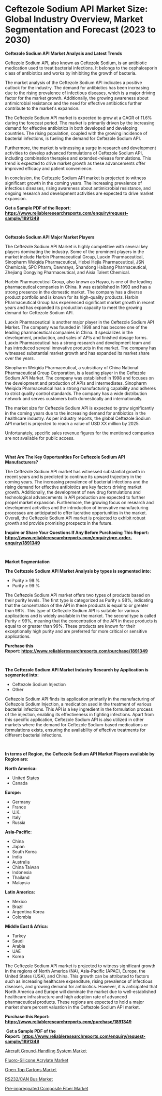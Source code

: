 <p><h1>Ceftezole Sodium API Market Size: Global Industry Overview, Market Segmentation and Forecast (2023 to 2030)</h1></p><p><strong>Ceftezole Sodium API Market Analysis and Latest Trends</strong></p>
<p><p>Ceftezole Sodium API, also known as Ceftezole Sodium, is an antibiotic medication used to treat bacterial infections. It belongs to the cephalosporin class of antibiotics and works by inhibiting the growth of bacteria.</p><p>The market analysis of the Ceftezole Sodium API indicates a positive outlook for the industry. The demand for antibiotics has been increasing due to the rising prevalence of infectious diseases, which is a major driving factor for the market growth. Additionally, the growing awareness about antimicrobial resistance and the need for effective antibiotics further contribute to the market's expansion.</p><p>The Ceftezole Sodium API market is expected to grow at a CAGR of 11.6% during the forecast period. The market is primarily driven by the increasing demand for effective antibiotics in both developed and developing countries. The rising population, coupled with the growing incidence of bacterial infections, is fueling the demand for Ceftezole Sodium API.</p><p>Furthermore, the market is witnessing a surge in research and development activities to develop advanced formulations of Ceftezole Sodium API, including combination therapies and extended-release formulations. This trend is expected to drive market growth as these advancements offer improved efficacy and patient convenience.</p><p>In conclusion, the Ceftezole Sodium API market is projected to witness significant growth in the coming years. The increasing prevalence of infectious diseases, rising awareness about antimicrobial resistance, and ongoing research and development activities are expected to drive market expansion.</p></p>
<p><strong>Get a Sample PDF of the Report:&nbsp; <a href="https://www.reliableresearchreports.com/enquiry/request-sample/1891349">https://www.reliableresearchreports.com/enquiry/request-sample/1891349</a></strong></p>
<p>&nbsp;</p>
<p><strong>Ceftezole Sodium API Major Market Players</strong></p>
<p><p>The Ceftezole Sodium API Market is highly competitive with several key players dominating the industry. Some of the prominent players in the market include Harbin Pharmaceutical Group, Luoxin Pharmaceutical, Sinopharm Weiqida Pharmaceutical, Hebei Hejia Pharmaceutical, JSN Chemicals, SPC Pharm, Dawnrays, Shandong Haibang Pharmaceutical, Zhejiang Dongying Pharmaceutical, and Aisia Talent Chemical.</p><p>Harbin Pharmaceutical Group, also known as Hayao, is one of the leading pharmaceutical companies in China. It was established in 1993 and has a strong presence in the domestic market. The company has a diverse product portfolio and is known for its high-quality products. Harbin Pharmaceutical Group has experienced significant market growth in recent years and has expanded its production capacity to meet the growing demand for Ceftezole Sodium API.</p><p>Luoxin Pharmaceutical is another major player in the Ceftezole Sodium API Market. The company was founded in 1998 and has become one of the leading pharmaceutical companies in China. It specializes in the development, production, and sales of APIs and finished dosage forms. Luoxin Pharmaceutical has a strong research and development team and has introduced several innovative products in the market. The company has witnessed substantial market growth and has expanded its market share over the years.</p><p>Sinopharm Weiqida Pharmaceutical, a subsidiary of China National Pharmaceutical Group Corporation, is a leading player in the Ceftezole Sodium API Market. The company was established in 1998 and focuses on the development and production of APIs and intermediates. Sinopharm Weiqida Pharmaceutical has a strong manufacturing capability and adheres to strict quality control standards. The company has a wide distribution network and serves customers both domestically and internationally.</p><p>The market size for Ceftezole Sodium API is expected to grow significantly in the coming years due to the increasing demand for antibiotics in the healthcare industry. As per industry reports, the global Ceftezole Sodium API market is projected to reach a value of USD XX million by 2025.</p><p>Unfortunately, specific sales revenue figures for the mentioned companies are not available for public access.</p></p>
<p>&nbsp;</p>
<p><strong>What Are The Key Opportunities For Ceftezole Sodium API Manufacturers?</strong></p>
<p><p>The Ceftezole Sodium API market has witnessed substantial growth in recent years and is predicted to continue its upward trajectory in the coming years. The increasing prevalence of bacterial infections and the rising demand for effective antibiotics are key factors driving market growth. Additionally, the development of new drug formulations and technological advancements in API production are expected to further propel market expansion. Furthermore, the growing focus on research and development activities and the introduction of innovative manufacturing processes are anticipated to offer lucrative opportunities in the market. Overall, the Ceftezole Sodium API market is projected to exhibit robust growth and provide promising prospects in the future.</p></p>
<p><strong>Inquire or Share Your Questions If Any Before Purchasing This Report: <a href="https://www.reliableresearchreports.com/enquiry/pre-order-enquiry/1891349">https://www.reliableresearchreports.com/enquiry/pre-order-enquiry/1891349</a></strong></p>
<p>&nbsp;</p>
<p><strong>Market Segmentation</strong></p>
<p><strong>The Ceftezole Sodium API Market Analysis by types is segmented into:</strong></p>
<p><ul><li>Purity ≥ 98 %</li><li>Purity ≥ 99 %</li></ul></p>
<p><p>The Ceftezole Sodium API market offers two types of products based on their purity levels. The first type is categorized as Purity ≥ 98%, indicating that the concentration of the API in these products is equal to or greater than 98%. This type of Ceftezole Sodium API is suitable for various applications and is widely available in the market. The second type is called Purity ≥ 99%, meaning that the concentration of the API in these products is equal to or greater than 99%. These products are known for their exceptionally high purity and are preferred for more critical or sensitive applications.</p></p>
<p><strong>Purchase this Report:&nbsp;<a href="https://www.reliableresearchreports.com/purchase/1891349">https://www.reliableresearchreports.com/purchase/1891349</a></strong></p>
<p>&nbsp;</p>
<p><strong>The Ceftezole Sodium API Market Industry Research by Application is segmented into:</strong></p>
<p><ul><li>Ceftezole Sodium Injection</li><li>Other</li></ul></p>
<p><p>Ceftezole Sodium API finds its application primarily in the manufacturing of Ceftezole Sodium Injection, a medication used in the treatment of various bacterial infections. This API is a key ingredient in the formulation process of the injection, enabling its effectiveness in fighting infections. Apart from this specific application, Ceftezole Sodium API is also utilized in other markets where the demand for Ceftezole Sodium-based medications or formulations exists, ensuring the availability of effective treatments for different bacterial infections.</p></p>
<p>&nbsp;</p>
<p><strong>In terms of Region, the Ceftezole Sodium API Market Players available by Region are:</strong></p>
<p>
    <p> <strong> North America: </strong>
        <ul>
            <li>United States</li>
            <li>Canada</li>
        </ul>
        </p> 
    <p> <strong> Europe: </strong>
        <ul>
            <li>Germany</li>
            <li>France</li>
            <li>U.K.</li>
            <li>Italy</li>
            <li>Russia</li>
        </ul>
        </p> 
    <p> <strong> Asia-Pacific: </strong>
        <ul>
            <li>China</li>
            <li>Japan</li>
            <li>South Korea</li>
            <li>India</li>
            <li>Australia</li>
            <li>China Taiwan</li>
            <li>Indonesia</li>
            <li>Thailand</li>
            <li>Malaysia</li>
        </ul>
        </p> 
    <p> <strong> Latin America: </strong>
        <ul>
            <li>Mexico</li>
            <li>Brazil</li>
            <li>Argentina Korea</li>
            <li>Colombia</li>
        </ul>
        </p> 
    <p> <strong> Middle East & Africa: </strong>
        <ul>
            <li>Turkey</li>
            <li>Saudi</li>
            <li>Arabia</li>
            <li>UAE</li>
            <li>Korea</li>
        </ul>
    </p>
    </p>
<p><p>The Ceftezole Sodium API market is projected to witness significant growth in the regions of North America (NA), Asia-Pacific (APAC), Europe, the United States (USA), and China. This growth can be attributed to factors such as increasing healthcare expenditure, rising prevalence of infectious diseases, and growing demand for antibiotics. However, it is anticipated that North America and Europe will dominate the market due to well-established healthcare infrastructure and high adoption rate of advanced pharmaceutical products. These regions are expected to hold a major market share percent valuation in the Ceftezole Sodium API market.</p></p>
<p><strong>Purchase this Report: <a href="https://www.reliableresearchreports.com/purchase/1891349">https://www.reliableresearchreports.com/purchase/1891349</a></strong></p>
<p>&nbsp;<strong>Get a Sample PDF of the Report:&nbsp;&nbsp;<a href="https://www.reliableresearchreports.com/enquiry/request-sample/1891349">https://www.reliableresearchreports.com/enquiry/request-sample/1891349</a></strong></p>
<p><strong></strong></p>
<p><p><a href="https://medium.com/@efrenmuller/decoding-aircraft-ground-handling-system-market-metrics-market-share-trends-and-growth-patterns-62557f1f764b">Aircraft Ground-Handling System Market</a></p><p><a href="https://www.linkedin.com/pulse/fluoro-silicone-acrylate-market-research-report-provides-thorough-db6qc/">Fluoro-Silicone Acrylate Market</a></p><p><a href="https://github.com/NorbertYates/Market-Research-Report-List-2/blob/main/open-top-cartons-market.md">Open Top Cartons Market</a></p><p><a href="https://medium.com/@melissahaag/rs232-can-bus-market-research-report-its-history-and-forecast-2023-to-2030-cc46527c7492">RS232/CAN Bus Market</a></p><p><a href="https://www.linkedin.com/pulse/pre-impregnated-composite-fiber-market-size-share-amp-trends-ysltc/">Pre-impregnated Composite Fiber Market</a></p></p>